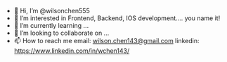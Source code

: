 - 👋 Hi, I’m @wilsonchen555
- 👀 I’m interested in Frontend, Backend, IOS development.... you name it!
- 🌱 I’m currently learning ...
- 💞️ I’m looking to collaborate on ...
- 📫 How to reach me 
          email: wilson.chen143@gmail.com
          linkedin: https://www.linkedin.com/in/wchen143/

<!---
wilsonchen555/wilsonchen555 is a ✨ special ✨ repository because its `README.md` (this file) appears on your GitHub profile.
You can click the Preview link to take a look at your changes.
--->

